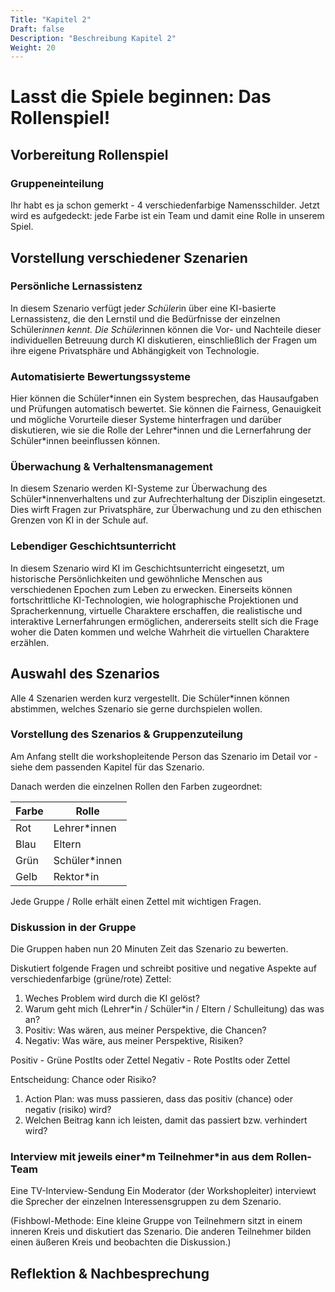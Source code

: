 ```yaml
---
Title: "Kapitel 2"
Draft: false
Description: "Beschreibung Kapitel 2"
Weight: 20
---
```

<!--hier auch wieder: die Tabelle muss mit dem ZIM angepasst werden-->

# Lasst die Spiele beginnen: Das Rollenspiel! 

## Vorbereitung Rollenspiel

### Gruppeneinteilung

Ihr habt es ja schon gemerkt - 4 verschiedenfarbige Namensschilder.
Jetzt wird es aufgedeckt: jede Farbe ist ein Team und damit eine Rolle in unserem Spiel. 

## Vorstellung verschiedener Szenarien

### Persönliche Lernassistenz

In diesem Szenario verfügt jede*r Schüler*in über eine KI-basierte Lernassistenz, die den Lernstil und die Bedürfnisse der einzelnen Schüler*innen kennt. Die Schüler*innen können die Vor- und Nachteile dieser individuellen Betreuung durch KI diskutieren, einschließlich der Fragen um ihre eigene Privatsphäre und Abhängigkeit von Technologie.

### Automatisierte Bewertungssysteme

Hier können die Schüler*innen ein System besprechen, das Hausaufgaben und Prüfungen automatisch bewertet. Sie können die Fairness, Genauigkeit und mögliche Vorurteile dieser Systeme hinterfragen und darüber diskutieren, wie sie die Rolle der Lehrer\*innen und die Lernerfahrung der Schüler\*innen beeinflussen können.

### Überwachung & Verhaltensmanagement

In diesem Szenario werden KI-Systeme zur Überwachung des Schüler*innenverhaltens und zur Aufrechterhaltung der Disziplin eingesetzt. Dies wirft Fragen zur Privatsphäre, zur Überwachung und zu den ethischen Grenzen von KI in der Schule auf. 


### Lebendiger Geschichtsunterricht

In diesem Szenario wird KI im Geschichtsunterricht eingesetzt, um historische Persönlichkeiten und gewöhnliche Menschen aus verschiedenen Epochen zum Leben zu erwecken. Einerseits können fortschrittliche KI-Technologien, wie holographische Projektionen und Spracherkennung, virtuelle Charaktere erschaffen, die realistische und interaktive Lernerfahrungen ermöglichen, andererseits stellt sich die Frage woher die Daten kommen und welche Wahrheit die virtuellen Charaktere erzählen.


## Auswahl des Szenarios

Alle 4 Szenarien werden kurz vergestellt. Die Schüler*innen können abstimmen, welches Szenario sie gerne durchspielen wollen. 

### Vorstellung des Szenarios & Gruppenzuteilung

Am Anfang stellt die workshopleitende Person das Szenario im Detail vor - siehe dem passenden Kapitel für das Szenario.

Danach werden die einzelnen Rollen den Farben zugeordnet:

| Farbe        | Rolle           |
|--------------|-----------------|
| Rot          | Lehrer*innen          |
| Blau         | Eltern          |
| Grün         | Schüler*innen         |
| Gelb         | Rektor*in          |


Jede Gruppe / Rolle erhält einen Zettel mit wichtigen Fragen.

### Diskussion in der Gruppe

Die Gruppen haben nun 20 Minuten Zeit das Szenario zu bewerten.

Diskutiert folgende Fragen und schreibt positive und negative Aspekte auf verschiedenfarbige (grüne/rote) Zettel:

  1. Weches Problem wird durch die KI gelöst?
  2. Warum geht mich (Lehrer*in / Schüler\*in / Eltern / Schulleitung) das was an?
  3. Positiv: Was wären, aus meiner Perspektive, die Chancen?
  4. Negativ: Was wäre, aus meiner Perspektive, Risiken?
  
  Positiv - Grüne PostIts oder Zettel
  Negativ - Rote PostIts oder Zettel


Entscheidung: Chance oder Risiko?
  
  1. Action Plan: was muss passieren, dass das positiv (chance) oder negativ (risiko) wird?
  1. Welchen Beitrag kann ich leisten, damit das passiert bzw. verhindert wird?

### Interview mit jeweils einer*m Teilnehmer\*in aus dem Rollen-Team

Eine TV-Interview-Sendung
Ein Moderator (der Workshopleiter) interviewt die Sprecher der einzelnen Interessensgruppen zu dem Szenario.

(Fishbowl-Methode: Eine kleine Gruppe von Teilnehmern sitzt in einem inneren Kreis und diskutiert das Szenario. Die anderen Teilnehmer bilden einen äußeren Kreis und beobachten die Diskussion.)

## Reflektion & Nachbesprechung




